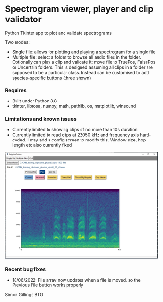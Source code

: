 # Spectrogram viewer, player and clip validator
Python Tkinter app to plot and validate spectrograms

Two modes:

* Single file: allows for plotting and playing a spectrogram for a single file
* Multiple file: select a folder to browse all audio files in the folder. Optionally can play a clip and validate it: move file to TruePos, FalsePos or Uncertain folders. This is designed assuming all clips in a folder are supposed to be a particular class. Instead can be customised to add species-specific buttons (three shown) 

### Requires

* Built under Python 3.8
* tkinter, librosa, numpy, math, pathlib, os, matplotlib, winsound

### Limitations and known issues

* Currently limited to showing clips of no more than 10s duration
* Currently limited to read clips at 22050 kHz and frequency axis hard-coded. I may add a config screen to modify this. Window size, hop length etc also currently fixed

![Screenshot](https://github.com/BritishTrustForOrnithology/spectrogram_viewer/blob/main/images/screengrab.jpg)


### Recent bug fixes

* 18/06/2022: File array now updates when a file is moved, so the Previous File button works properly


Simon Gillings
BTO